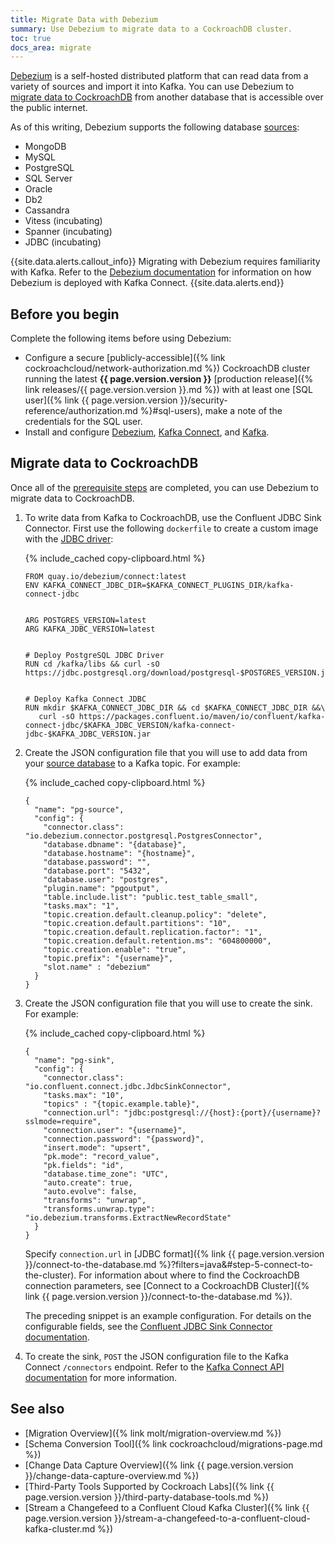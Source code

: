 ```yaml
---
title: Migrate Data with Debezium
summary: Use Debezium to migrate data to a CockroachDB cluster.
toc: true
docs_area: migrate
---
```


[Debezium](https://debezium.io/) is a self-hosted distributed platform that can read data from a variety of sources and import it into Kafka. You can use Debezium to [migrate data to CockroachDB](#migrate-data-to-cockroachdb) from another database that is accessible over the public internet.

As of this writing, Debezium supports the following database [sources](https://debezium.io/documentation/reference/stable/connectors/index.html):

- MongoDB
- MySQL
- PostgreSQL
- SQL Server
- Oracle
- Db2
- Cassandra
- Vitess (incubating)
- Spanner (incubating)
- JDBC (incubating)

{{site.data.alerts.callout_info}}
Migrating with Debezium requires familiarity with Kafka. Refer to the [Debezium documentation](https://debezium.io/documentation/reference/stable/architecture.html) for information on how Debezium is deployed with Kafka Connect.
{{site.data.alerts.end}}

## Before you begin

Complete the following items before using Debezium:

- Configure a secure [publicly-accessible]({% link cockroachcloud/network-authorization.md %}) CockroachDB cluster running the latest **{{ page.version.version }}** [production release]({% link releases/{{ page.version.version }}.md %}) with at least one [SQL user]({% link {{ page.version.version }}/security-reference/authorization.md %}#sql-users), make a note of the credentials for the SQL user.
- Install and configure [Debezium](https://debezium.io/), [Kafka Connect](https://docs.confluent.io/platform/current/connect/index.html), and [Kafka](https://kafka.apache.org/).

## Migrate data to CockroachDB

Once all of the [prerequisite steps](#before-you-begin) are completed, you can use Debezium to migrate data to CockroachDB.

1. To write data from Kafka to CockroachDB, use the Confluent JDBC Sink Connector. First use the following `dockerfile` to create a custom image with the [JDBC driver](https://www.confluent.io/hub/confluentinc/kafka-connect-jdbc):

    {% include_cached copy-clipboard.html %}
    ~~~
    FROM quay.io/debezium/connect:latest
    ENV KAFKA_CONNECT_JDBC_DIR=$KAFKA_CONNECT_PLUGINS_DIR/kafka-connect-jdbc


    ARG POSTGRES_VERSION=latest
    ARG KAFKA_JDBC_VERSION=latest


    # Deploy PostgreSQL JDBC Driver
    RUN cd /kafka/libs && curl -sO https://jdbc.postgresql.org/download/postgresql-$POSTGRES_VERSION.jar


    # Deploy Kafka Connect JDBC
    RUN mkdir $KAFKA_CONNECT_JDBC_DIR && cd $KAFKA_CONNECT_JDBC_DIR &&\
       curl -sO https://packages.confluent.io/maven/io/confluent/kafka-connect-jdbc/$KAFKA_JDBC_VERSION/kafka-connect-jdbc-$KAFKA_JDBC_VERSION.jar
    ~~~

1. Create the JSON configuration file that you will use to add data from your [source database](https://debezium.io/documentation/reference/stable/connectors/index.html) to a Kafka topic. For example:

    {% include_cached copy-clipboard.html %}
    ~~~ shell
    {
      "name": "pg-source",
      "config": {
        "connector.class": "io.debezium.connector.postgresql.PostgresConnector",
        "database.dbname": "{database}",
        "database.hostname": "{hostname}",
        "database.password": "",
        "database.port": "5432",
        "database.user": "postgres",
        "plugin.name": "pgoutput",
        "table.include.list": "public.test_table_small",
        "tasks.max": "1",
        "topic.creation.default.cleanup.policy": "delete",
        "topic.creation.default.partitions": "10",
        "topic.creation.default.replication.factor": "1",
        "topic.creation.default.retention.ms": "604800000",
        "topic.creation.enable": "true",
        "topic.prefix": "{username}",
        "slot.name" : "debezium"
      }
    }
    ~~~

1. Create the JSON configuration file that you will use to create the sink. For example:

    {% include_cached copy-clipboard.html %}
    ~~~ shell
    {
      "name": "pg-sink",
      "config": {
        "connector.class": "io.confluent.connect.jdbc.JdbcSinkConnector", 
        "tasks.max": "10",
        "topics" : "{topic.example.table}",
        "connection.url": "jdbc:postgresql://{host}:{port}/{username}?sslmode=require",
        "connection.user": "{username}",
        "connection.password": "{password}",
        "insert.mode": "upsert",
        "pk.mode": "record_value",
        "pk.fields": "id",
        "database.time_zone": "UTC",
        "auto.create": true,
        "auto.evolve": false,
        "transforms": "unwrap",
        "transforms.unwrap.type": "io.debezium.transforms.ExtractNewRecordState"
      }
    }
    ~~~
    
    Specify `connection.url` in [JDBC format]({% link {{ page.version.version }}/connect-to-the-database.md %}?filters=java&#step-5-connect-to-the-cluster). For information about where to find the CockroachDB connection parameters, see [Connect to a CockroachDB Cluster]({% link {{ page.version.version }}/connect-to-the-database.md %}).
    
    The preceding snippet is an example configuration. For details on the configurable fields, see the [Confluent JDBC Sink Connector documentation](https://docs.confluent.io/kafka-connectors/jdbc/current/sink-connector/sink_config_options.html).

1. To create the sink, `POST` the JSON configuration file to the Kafka Connect `/connectors` endpoint. Refer to the [Kafka Connect API documentation](https://kafka.apache.org/documentation/#connect_rest) for more information.

## See also

- [Migration Overview]({% link molt/migration-overview.md %})
- [Schema Conversion Tool]({% link cockroachcloud/migrations-page.md %})
- [Change Data Capture Overview]({% link {{ page.version.version }}/change-data-capture-overview.md %})
- [Third-Party Tools Supported by Cockroach Labs]({% link {{ page.version.version }}/third-party-database-tools.md %})
- [Stream a Changefeed to a Confluent Cloud Kafka Cluster]({% link {{ page.version.version }}/stream-a-changefeed-to-a-confluent-cloud-kafka-cluster.md %})
